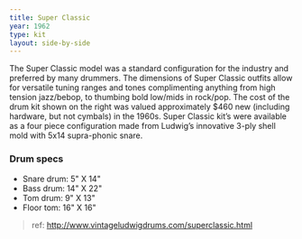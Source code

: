 ```yaml
---
title: Super Classic
year: 1962
type: kit
layout: side-by-side
---
```


The Super Classic model was a standard configuration for the industry and preferred by many drummers. The dimensions of Super Classic outfits allow for versatile tuning ranges and tones complimenting anything from high tension jazz/bebop, to thumbing bold low/mids in rock/pop. The cost of the drum kit shown on the right was valued approximately $460 new (including hardware, but not cymbals) in the 1960s. Super Classic kit’s were available as a four piece configuration made from Ludwig’s innovative 3-ply shell mold with 5x14 supra-phonic snare.

### Drum specs
- Snare drum: 5" X 14"
- Bass drum: 14" X 22"
- Tom drum: 9" X 13"
- Floor tom: 16" X 16"

> ref: http://www.vintageludwigdrums.com/superclassic.html